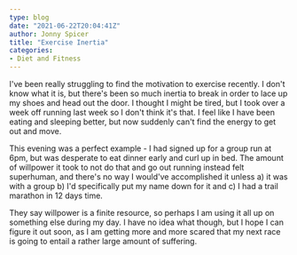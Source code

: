 ```yaml
---
type: blog
date: "2021-06-22T20:04:41Z"
author: Jonny Spicer
title: "Exercise Inertia"
categories:
- Diet and Fitness
---
```

I've been really struggling to find the motivation to exercise recently. I don't know what it is, but there's been so much inertia to break in order to
lace up my shoes and head out the door. I thought I might be tired, but I took over a week off running last week so I don't think it's that. I feel like
I have been eating and sleeping better, but now suddenly can't find the energy to get out and move.

This evening was a perfect example - I had signed up for a group run at 6pm, but was desperate to eat dinner early and curl up in bed. The amount of willpower
it took to not do that and go out running instead felt superhuman, and there's no way I would've accomplished it unless a) it was with a group b) I'd
specifically put my name down for it and c) I had a trail marathon in 12 days time.

They say willpower is a finite resource, so perhaps I am using it all up on something else during my day. I have no idea what though, but I hope I can figure
it out soon, as I am getting more and more scared that my next race is going to entail a rather large amount of suffering.
